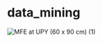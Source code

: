 # data_mining

![MFE at UPY (60 x 90 cm) (1)](https://github.com/JavierCan/data_mining/assets/98414836/823c589d-1959-4da0-bdc3-f4eb344fb25f)
